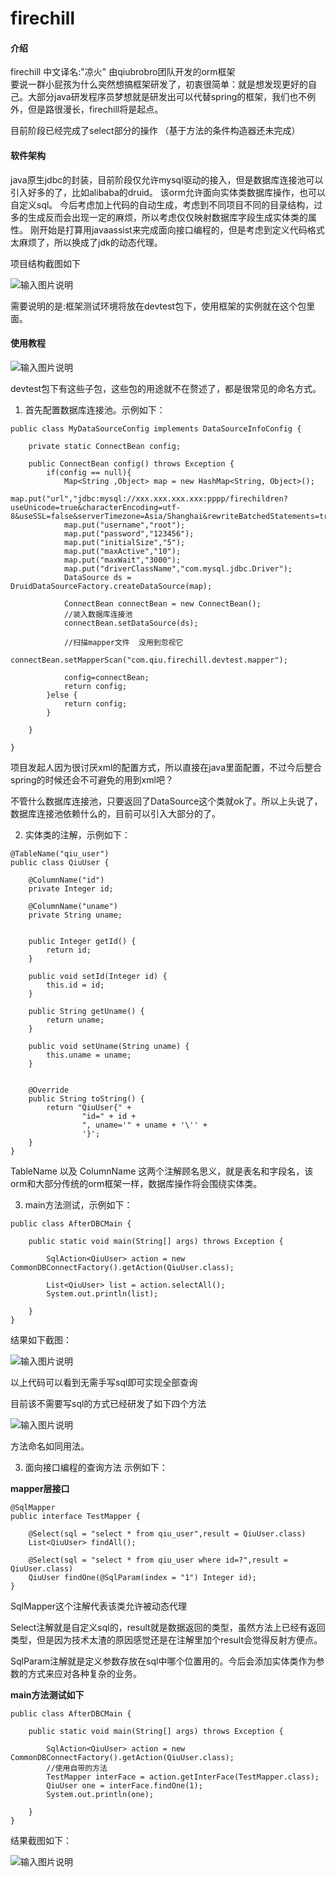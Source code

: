 # firechill

#### 介绍

firechill 中文译名:"凉火" 由qiubrobro团队开发的orm框架   
要说一群小屁孩为什么突然想搞框架研发了，初衷很简单：就是想发现更好的自己。大部分java研发程序员梦想就是研发出可以代替spring的框架，我们也不例外，但是路很漫长，firechill将是起点。

目前阶段已经完成了select部分的操作 （基于方法的条件构造器还未完成）

#### 软件架构

java原生jdbc的封装，目前阶段仅允许mysql驱动的接入，但是数据库连接池可以引入好多的了，比如alibaba的druid。
该orm允许面向实体类数据库操作，也可以自定义sql。
今后考虑加上代码的自动生成，考虑到不同项目不同的目录结构，过多的生成反而会出现一定的麻烦，所以考虑仅仅映射数据库字段生成实体类的属性。
刚开始是打算用javaassist来完成面向接口编程的，但是考虑到定义代码格式太麻烦了，所以换成了jdk的动态代理。

项目结构截图如下

![输入图片说明](https://images.gitee.com/uploads/images/2020/1001/093646_cfba14ea_5118695.png "屏幕截图.png")

需要说明的是:框架测试环境将放在devtest包下，使用框架的实例就在这个包里面。

#### 使用教程
![输入图片说明](https://images.gitee.com/uploads/images/2020/1001/094300_a089fdbe_5118695.png "屏幕截图.png")

 devtest包下有这些子包，这些包的用途就不在赘述了，都是很常见的命名方式。
1. 首先配置数据库连接池。示例如下：
 
 
```
public class MyDataSourceConfig implements DataSourceInfoConfig {

    private static ConnectBean config;

    public ConnectBean config() throws Exception {
        if(config == null){
            Map<String ,Object> map = new HashMap<String, Object>();
            map.put("url","jdbc:mysql://xxx.xxx.xxx.xxx:pppp/firechildren?useUnicode=true&characterEncoding=utf-8&useSSL=false&serverTimezone=Asia/Shanghai&rewriteBatchedStatements=true");
            map.put("username","root");
            map.put("password","123456");
            map.put("initialSize","5");
            map.put("maxActive","10");
            map.put("maxWait","3000");
            map.put("driverClassName","com.mysql.jdbc.Driver");
            DataSource ds = DruidDataSourceFactory.createDataSource(map);

            ConnectBean connectBean = new ConnectBean();
            //装入数据库连接池
            connectBean.setDataSource(ds);

            //扫描mapper文件  没用到忽视它
            connectBean.setMapperScan("com.qiu.firechill.devtest.mapper");

            config=connectBean;
            return config;
        }else {
            return config;
        }

    }

}

```
项目发起人因为很讨厌xml的配置方式，所以直接在java里面配置，不过今后整合spring的时候还会不可避免的用到xml吧？

不管什么数据库连接池，只要返回了DataSource这个类就ok了。所以上头说了，数据库连接池依赖什么的，目前可以引入大部分的了。
 

2.  实体类的注解，示例如下：

```
@TableName("qiu_user")
public class QiuUser {

    @ColumnName("id")
    private Integer id;

    @ColumnName("uname")
    private String uname;


    public Integer getId() {
        return id;
    }

    public void setId(Integer id) {
        this.id = id;
    }

    public String getUname() {
        return uname;
    }

    public void setUname(String uname) {
        this.uname = uname;
    }


    @Override
    public String toString() {
        return "QiuUser{" +
                "id=" + id +
                ", uname='" + uname + '\'' +
                '}';
    }
}
```
TableName 以及 ColumnName 这两个注解顾名思义，就是表名和字段名，该orm和大部分传统的orm框架一样，数据库操作将会围绕实体类。

3.  main方法测试，示例如下：


```
public class AfterDBCMain {

    public static void main(String[] args) throws Exception {

        SqlAction<QiuUser> action = new CommonDBConnectFactory().getAction(QiuUser.class);

        List<QiuUser> list = action.selectAll();
        System.out.println(list);

    }
}

```
结果如下截图：

![输入图片说明](https://images.gitee.com/uploads/images/2020/1001/095634_0450a44f_5118695.png "屏幕截图.png")

以上代码可以看到无需手写sql即可实现全部查询

目前该不需要写sql的方式已经研发了如下四个方法

![输入图片说明](https://images.gitee.com/uploads/images/2020/1001/095743_da7a09ef_5118695.png "屏幕截图.png")

方法命名如同用法。


3.  面向接口编程的查询方法 示例如下：

 **mapper层接口** 

```
@SqlMapper
public interface TestMapper {

    @Select(sql = "select * from qiu_user",result = QiuUser.class)
    List<QiuUser> findAll();

    @Select(sql = "select * from qiu_user where id=?",result = QiuUser.class)
    QiuUser findOne(@SqlParam(index = "1") Integer id);
}

```
SqlMapper这个注解代表该类允许被动态代理

Select注解就是自定义sql的，result就是数据返回的类型，虽然方法上已经有返回类型，但是因为技术太渣的原因感觉还是在注解里加个result会觉得反射方便点。

SqlParam注解就是定义参数存放在sql中哪个位置用的。今后会添加实体类作为参数的方式来应对各种复杂的业务。

 **main方法测试如下** 

```
public class AfterDBCMain {

    public static void main(String[] args) throws Exception {

        SqlAction<QiuUser> action = new CommonDBConnectFactory().getAction(QiuUser.class);
        //使用自带的方法
        TestMapper interFace = action.getInterFace(TestMapper.class);
        QiuUser one = interFace.findOne(1);
        System.out.println(one);

    }
}
```
结果截图如下：

![输入图片说明](https://images.gitee.com/uploads/images/2020/1001/100642_6987b777_5118695.png "屏幕截图.png")

